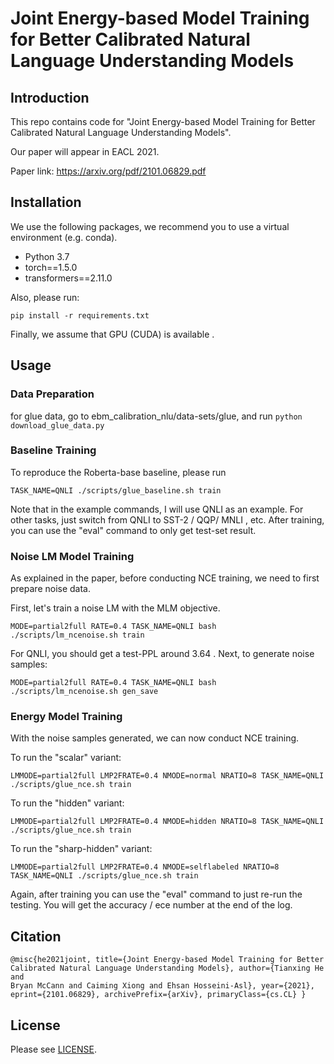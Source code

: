 


# Joint Energy-based Model Training for Better Calibrated Natural Language Understanding Models

## Introduction

This repo contains code for "Joint Energy-based Model Training for Better Calibrated Natural Language Understanding Models".

Our paper will appear in EACL 2021.

Paper link: https://arxiv.org/pdf/2101.06829.pdf

## Installation

We use the following packages, we recommend you to use a virtual environment (e.g. conda).
- Python 3.7
- torch==1.5.0
- transformers==2.11.0
  
Also, please run:

```pip install -r requirements.txt```

Finally, we assume that GPU (CUDA) is available .

## Usage

### Data Preparation

for glue data, go to ebm_calibration_nlu/data-sets/glue, and run
```python download_glue_data.py```

### Baseline Training

To reproduce the Roberta-base baseline, please run

```TASK_NAME=QNLI ./scripts/glue_baseline.sh train```

Note that in the example commands, I will use QNLI as an example. For other tasks, just switch from QNLI to SST-2 / QQP/ MNLI , etc.
After training, you can use the "eval" command to only get test-set result.

### Noise LM Model Training

As explained in the paper, before conducting NCE training, we need to first prepare noise data.

First, let's train a noise LM with the MLM objective.

``` MODE=partial2full RATE=0.4 TASK_NAME=QNLI bash ./scripts/lm_ncenoise.sh train ```

For QNLI, you should get a test-PPL around 3.64 .
Next, to generate noise samples:

``` MODE=partial2full RATE=0.4 TASK_NAME=QNLI bash ./scripts/lm_ncenoise.sh gen_save ```

### Energy Model Training

With the noise samples generated, we can now conduct NCE training. 

To run the "scalar" variant:

``` LMMODE=partial2full LMP2FRATE=0.4 NMODE=normal NRATIO=8 TASK_NAME=QNLI ./scripts/glue_nce.sh train ```

To run the "hidden" variant:

``` LMMODE=partial2full LMP2FRATE=0.4 NMODE=hidden NRATIO=8 TASK_NAME=QNLI ./scripts/glue_nce.sh train ```

To run the "sharp-hidden" variant:

``` LMMODE=partial2full LMP2FRATE=0.4 NMODE=selflabeled NRATIO=8 TASK_NAME=QNLI ./scripts/glue_nce.sh train ```

Again, after training you can use the "eval" command to just re-run the testing.
You will get the accuracy / ece number at the end of the log.


## Citation


``` 
@misc{he2021joint, title={Joint Energy-based Model Training for Better
Calibrated Natural Language Understanding Models}, author={Tianxing He and
Bryan McCann and Caiming Xiong and Ehsan Hosseini-Asl}, year={2021},
eprint={2101.06829}, archivePrefix={arXiv}, primaryClass={cs.CL} } 
```


## License

Please see [LICENSE](https://github.com/salesforce/ebm_calibration_nlu/blob/main/README.md).


